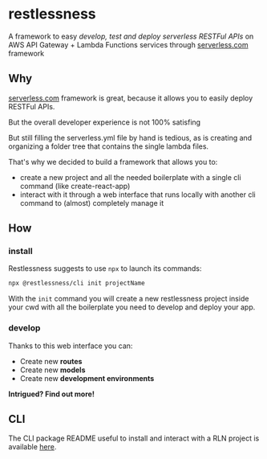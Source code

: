 # restlessness
A framework to easy *develop, test and deploy serverless RESTFul APIs* on AWS API Gateway + Lambda Functions services through [serverless.com](www.serverless.com) framework

## Why

[serverless.com](www.serverless.com) framework is great, because it allows you to easily deploy RESTFul APIs.

But the overall developer experience is not 100% satisfing 

But still filling the serverless.yml file by hand is tedious, as is creating and organizing a folder tree that contains the single lambda files.

That's why we decided to build a framework that allows you to:
- create a new project and all the needed boilerplate with a single cli command (like create-react-app)
- interact with it through a web interface that runs locally with another cli command to (almost) completely manage it  

## How

### install 

Restlessness suggests to use `npx` to launch its commands:

```bash
npx @restlessness/cli init projectName
```

With the `init` command you will create a new restlessness project inside your cwd with all the boilerplate you need to develop and deploy your app.

### develop

Thanks to this web interface you can:
- Create new **routes**
- Create new **models**
- Create new **development environments**

**Intrigued? Find out more!**
 
 

## CLI

The CLI package README useful to install and interact with a RLN project is available [here](https://github.com/getapper/restlessness/tree/master/packages/restlessness-cli).
